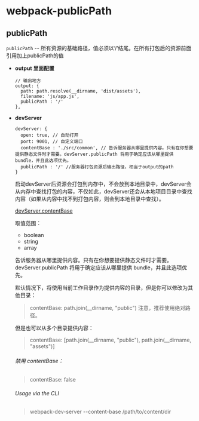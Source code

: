 # webpack-publicPath

## publicPath

`publicPath` -- 所有资源的基础路径，值必须以‘/’结尾。在所有打包后的资源前面引用加上publicPath的值

- **output 里面配置**

      // 输出地方
      output: {
        path: path.resolve(__dirname, 'dist/assets'),
        filename: 'js/app.js',
        publicPath : '/'  
      },

- **devServer**

      devServer: {
        open: true, // 自动打开
        port: 9001, // 自定义端口
        contentBase : './src/common', // 告诉服务器从哪里提供内容。只有在你想要提供静态文件时才需要。devServer.publicPath 将用于确定应该从哪里提供 bundle，并且此选项优先。
        publicPath : '/' //服务器打包资源后输出路径，相当于output的path
      }

  启动devServer后资源会打包到内存中，不会放到本地目录中，devServer会从内存中查找打包的内容，不仅如此，devServer还会从本地项目目录中查找内容（如果从内容中找不到打包内容，则会到本地目录中查找）。

  [devServer.contentBase](https://doc.webpack-china.org/configuration/dev-server/)

  取值范围：
    - boolean
    - string
    - array  

  告诉服务器从哪里提供内容。只有在你想要提供静态文件时才需要。devServer.publicPath 将用于确定应该从哪里提供 bundle，并且此选项优先。

  默认情况下，将使用当前工作目录作为提供内容的目录，但是你可以修改为其他目录：

  > contentBase: path.join(__dirname, "public")
  注意，推荐使用绝对路径。

  但是也可以从多个目录提供内容：

  > contentBase: [path.join(__dirname, "public"), path.join(__dirname, "assets")]

  ###### 禁用 contentBase：
  > contentBase: false

  ###### Usage via the CLI

  > webpack-dev-server --content-base /path/to/content/dir
